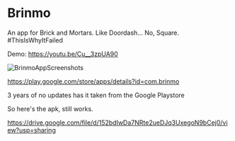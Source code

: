 # Brinmo
An app for Brick and Mortars. Like Doordash... No, Square. #ThisIsWhyItFailed

Demo: https://youtu.be/Cu__3zpUA90

![BrinmoAppScreenshots](https://user-images.githubusercontent.com/31394535/129877804-0fd0f09d-c18f-4be0-a306-d58272f1de5c.png)

https://play.google.com/store/apps/details?id=com.brinmo

3 years of no updates has it taken from the Google Playstore

So here's the apk, still works.

https://drive.google.com/file/d/152bdIwDa7NRte2ueDJq3UxegoN9bCej0/view?usp=sharing
